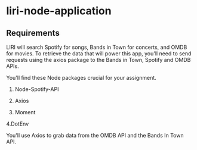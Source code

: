 # liri-node-application


## Requirements

LIRI will search Spotify for songs, Bands in Town for concerts, and OMDB for movies.
To retrieve the data that will power this app, you'll need to send requests using the axios package to the Bands in Town, Spotify and OMDB APIs. 

You'll find these Node packages crucial for your assignment.

1. Node-Spotify-API

2. Axios

3. Moment

4.DotEnv

You'll use Axios to grab data from the OMDB API and the Bands In Town API.
